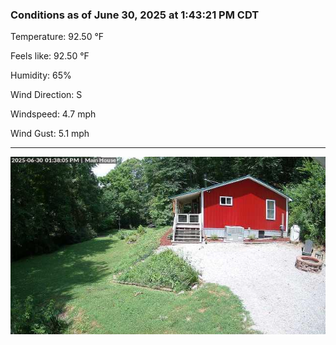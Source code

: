### Conditions as of June 30, 2025 at 1:43:21 PM CDT 

Temperature: 92.50 &deg;F

Feels like: 92.50 &deg;F

Humidity: 65%

Wind Direction: S

Windspeed: 4.7 mph

Wind Gust: 5.1 mph

---

<img src="./images/latest.jpeg"/>

